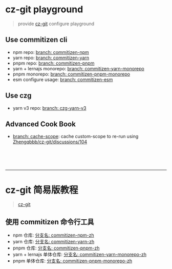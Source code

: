 # cz-git playground
> provide [cz-git](https://github.com/Zhengqbbb/cz-git) configure playground

## Use commitizen cli
- npm repo: [branch: commitizen-npm](https://github.com/Zhengqbbb/czgit-playground/tree/commitizen-npm)
- yarn repo: [branch: commitizen-yarn](https://github.com/Zhengqbbb/czgit-playground/tree/commitizen-yarn)
- pnpm repo: [branch: commitizen-pnpm](https://github.com/Zhengqbbb/czgit-playground/tree/commitizen-pnpm)
- yarn + lernajs monorepo: [branch: commitizen-yarn-monorepo](https://github.com/Zhengqbbb/czgit-playground/tree/commitizen-yarn-monorepo)
- pnpm monorepo: [branch: commitizen-pnpm-monorepo](https://github.com/Zhengqbbb/czgit-playground/tree/commitizen-pnpm-monorepo)
- esm configure usage: [branch: commitizen-esm](https://github.com/Zhengqbbb/czgit-playground/tree/commitizen-esm)

## Use czg
- yarn v3 repo: [branch: czg-yarn-v3](https://github.com/Zhengqbbb/czgit-playground/tree/czg-yarn-v3)

## Advanced Cook Book
- [branch: cache-scope](https://github.com/Zhengqbbb/czgit-playground/tree/cache-scope): cache custom-scope to re-run using <br>
  [Zhengqbbb/cz-git/discussions/104](https://github.com/Zhengqbbb/cz-git/discussions/104)


<br>
<br>
<br>

---

# cz-git 简易版教程
> [cz-git](https://github.com/Zhengqbbb/cz-git)

## 使用 commitizen 命令行工具
- npm 仓库: [分支名: commitizen-npm-zh](https://github.com/Zhengqbbb/czgit-playground/tree/commitizen-npm-zh)
- yarn 仓库: [分支名: commitizen-yarn-zh](https://github.com/Zhengqbbb/czgit-playground/tree/commitizen-yarn-zh)
- pnpm 仓库: [分支名: commitizen-pnpm-zh](https://github.com/Zhengqbbb/czgit-playground/tree/commitizen-pnpm-zh)
- yarn + lernajs 单体仓库: [分支名: commitizen-yarn-monorepo-zh](https://github.com/Zhengqbbb/czgit-playground/tree/commitizen-yarn-monorepo-zh)
- pnpm 单体仓库: [分支名: commitizen-pnpm-monorepo-zh](https://github.com/Zhengqbbb/czgit-playground/tree/commitizen-pnpm-monorepo-zh)
